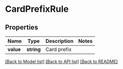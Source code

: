 # CardPrefixRule

## Properties
Name | Type | Description | Notes
------------ | ------------- | ------------- | -------------
**value** | **string** | Card prefix | 

[[Back to Model list]](../../README.md#documentation-for-models) [[Back to API list]](../../README.md#documentation-for-api-endpoints) [[Back to README]](../../README.md)

